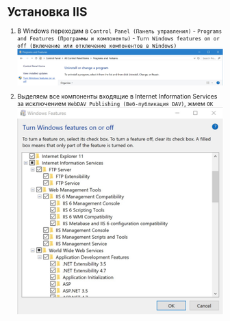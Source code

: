 # Установка IIS

1. В Windows переходим в `Control Panel (Панель управления)` - `Programs and Features (Программы и компоненты)` - `Turn Windows features on or off (Включение или отключение компонентов в Windows)`  
   ![](/Development/TestSystem/InstallationIIS/1.jpg)

2. Выделяем все компоненты входящие в Internet Information Services за исключением `WebDAV Publishing (Веб-публикация DAV)`, жмем `OK`  
   ![](/Development/TestSystem/InstallationIIS/2.jpg)



